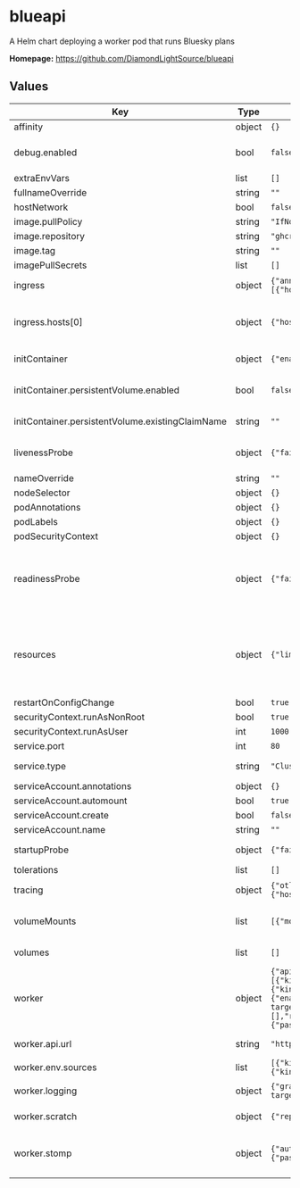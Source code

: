 # blueapi

A Helm chart deploying a worker pod that runs Bluesky plans

**Homepage:** <https://github.com/DiamondLightSource/blueapi>

## Values

| Key | Type | Default | Description |
|-----|------|---------|-------------|
| affinity | object | `{}` | May be required to run on specific nodes (e.g. the control machine) |
| debug.enabled | bool | `false` | If enabled, disables liveness and readiness probes, and does not start the service on startup This allows connecting to the pod and starting the service manually to allow debugging on the cluster |
| extraEnvVars | list | `[]` | Additional envVars to mount to the pod |
| fullnameOverride | string | `""` |  |
| hostNetwork | bool | `false` | May be needed for EPICS depending on gateway configuration |
| image.pullPolicy | string | `"IfNotPresent"` |  |
| image.repository | string | `"ghcr.io/diamondlightsource/blueapi"` | To use a container image that extends the blueapi one, set it here |
| image.tag | string | `""` |  |
| imagePullSecrets | list | `[]` |  |
| ingress | object | `{"annotations":{},"className":"nginx","enabled":false,"hosts":[{"host":"example.diamond.ac.uk","paths":[{"path":"/","pathType":"Prefix"}]}],"tls":[]}` | Configuring and enabling an ingress allows blueapi to be served at a nicer address, e.g. ixx-blueapi.diamond.ac.uk |
| ingress.hosts[0] | object | `{"host":"example.diamond.ac.uk","paths":[{"path":"/","pathType":"Prefix"}]}` | Request a host from https://jira.diamond.ac.uk/servicedesk/customer/portal/2/create/91 of the form ixx-blueapi.diamond.ac.uk. Note: pathType: Prefix is required in Diamond's clusters |
| initContainer | object | `{"enabled":false,"persistentVolume":{"enabled":false,"existingClaimName":""}}` | Configure the initContainer that checks out the scratch configuration repositories |
| initContainer.persistentVolume.enabled | bool | `false` | Whether to use a persistent volume in the cluster or check out onto the mounted host filesystem If persistentVolume.enabled: False, mounts scratch.root as scratch.root in the container |
| initContainer.persistentVolume.existingClaimName | string | `""` | May be set to an existing persistent volume claim to re-use the volume, else a new one is created for each blueapi release |
| livenessProbe | object | `{"failureThreshold":3,"httpGet":{"path":"/healthz","port":"http"},"periodSeconds":10}` | Liveness probe, if configured kubernetes will kill the pod and start a new one if failed consecutively. This is automatically disabled when in debug mode. |
| nameOverride | string | `""` |  |
| nodeSelector | object | `{}` | May be required to run on specific nodes (e.g. the control machine) |
| podAnnotations | object | `{}` |  |
| podLabels | object | `{}` |  |
| podSecurityContext | object | `{}` |  |
| readinessProbe | object | `{"failureThreshold":2,"httpGet":{"path":"/healthz","port":"http"},"periodSeconds":10}` | Readiness probe, if configured kubernetes will not route traffic to this pod if failed consecutively. This could allow the service time to recover if it is being overwhelmed by traffic, but without the to ability to load balance or scale up/outwards, upstream services will need to know to back off. This is automatically disabled when in debug mode. |
| resources | object | `{"limits":{"cpu":"2000m","memory":"4000Mi"},"requests":{"cpu":"200m","memory":"400Mi"}}` | Sets the compute resources available to the pod. These defaults are appropriate when using debug mode or an internal PVC and therefore running VS Code server in the pod. In the Diamond cluster, requests must be >= 0.1*limits When not using either of the above, the limits may be lowered. When idle but connected, blueapi consumes ~400MB of memory and 1% cpu and may struggle when allocated less. |
| restartOnConfigChange | bool | `true` | If enabled the blueapi pod will restart on changes to `worker` |
| securityContext.runAsNonRoot | bool | `true` |  |
| securityContext.runAsUser | int | `1000` |  |
| service.port | int | `80` |  |
| service.type | string | `"ClusterIP"` | To make blueapi available on an IP outside of the cluster prior to an Ingress being created, change this to LoadBalancer |
| serviceAccount.annotations | object | `{}` |  |
| serviceAccount.automount | bool | `true` |  |
| serviceAccount.create | bool | `false` |  |
| serviceAccount.name | string | `""` |  |
| startupProbe | object | `{"failureThreshold":5,"httpGet":{"path":"/healthz","port":"http"},"periodSeconds":10}` | A more lenient livenessProbe to allow the service to start fully. This is automatically disabled when in debug mode. |
| tolerations | list | `[]` | May be required to run on specific nodes (e.g. the control machine) |
| tracing | object | `{"otlp":{"enabled":false,"protocol":"http/protobuf","server":{"host":"http://opentelemetry-collector.tracing","port":4318}}}` | Configure tracing: opentelemetry-collector.tracing should be available in all Diamond clusters |
| volumeMounts | list | `[{"mountPath":"/config","name":"worker-config","readOnly":true}]` | Additional volumeMounts on the output StatefulSet definition. Define how volumes are mounted to the container referenced by using the same name. |
| volumes | list | `[]` | Additional volumes on the output StatefulSet definition. Define volumes from e.g. Secrets, ConfigMaps or the Filesystem |
| worker | object | `{"api":{"url":"http://0.0.0.0:8000/"},"env":{"sources":[{"kind":"planFunctions","module":"dodal.plans"},{"kind":"planFunctions","module":"dodal.plan_stubs.wrapped"}]},"logging":{"graylog":{"enabled":false,"url":"tcp://graylog-log-target.diamond.ac.uk:12231/"},"level":"INFO"},"scratch":{"repositories":[],"root":"/blueapi-plugins/scratch"},"stomp":{"auth":{"password":"guest","username":"guest"},"enabled":false,"url":"tcp://rabbitmq:61613/"}}` | Config for the worker goes here, will be mounted into a config file |
| worker.api.url | string | `"http://0.0.0.0:8000/"` | 0.0.0.0 required to allow non-loopback traffic If using hostNetwork, the port must be free on the host |
| worker.env.sources | list | `[{"kind":"planFunctions","module":"dodal.plans"},{"kind":"planFunctions","module":"dodal.plan_stubs.wrapped"}]` | modules (must be installed in the venv) to fetch devices/plans from |
| worker.logging | object | `{"graylog":{"enabled":false,"url":"tcp://graylog-log-target.diamond.ac.uk:12231/"},"level":"INFO"}` | Configures logging. Port 12231 is the `dodal` input on graylog which will be renamed `blueapi` |
| worker.scratch | object | `{"repositories":[],"root":"/blueapi-plugins/scratch"}` | If initContainer is enabled the default branch of python projects in this section are installed into the venv *without their dependencies* |
| worker.stomp | object | `{"auth":{"password":"guest","username":"guest"},"enabled":false,"url":"tcp://rabbitmq:61613/"}` | Message bus configuration for returning status to GDA/forwarding documents downstream Password may be in the form ${ENV_VAR} to be fetched from an environment variable e.g. mounted from a SealedSecret |
